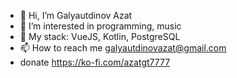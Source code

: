 - 👋 Hi, I’m Galyautdinov Azat
- 👀 I’m interested in programming, music
- 🌱 My stack: VueJS, Kotlin, PostgreSQL
- 📫 How to reach me galyautdinovazat@gmail.com
- donate https://ko-fi.com/azatgt7777

<!---
azatgt1996/azatgt1996 is a ✨ special ✨ repository because its `README.md` (this file) appears on your GitHub profile.
You can click the Preview link to take a look at your changes.

- 💞️ I’m looking to collaborate on ...
--->
